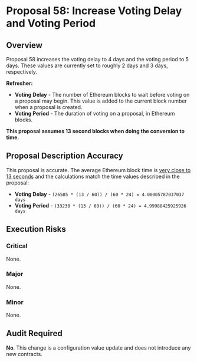 # Proposal 58: Increase Voting Delay and Voting Period

## Overview

Proposal 58 increases the voting delay to 4 days and the voting period to 5 days. These values are currently set to roughly 2 days and 3 days, respectively.

**Refresher:**

- **Voting Delay** - The number of Ethereum blocks to wait before voting on a proposal may begin. This value is added to the current block number when a proposal is created.
- **Voting Period** - The duration of voting on a proposal, in Ethereum blocks.

**This proposal assumes 13 second blocks when doing the conversion to time.**

## Proposal Description Accuracy

This proposal is accurate. The average Ethereum block time is [very close to 13 seconds](https://ycharts.com/indicators/ethereum_average_block_time) and the calculations match the time values described in the proposal:

- **Voting Delay** - `(26585 * (13 / 60)) / (60 * 24) = 4.00005787037037 days`
- **Voting Period** - `(33230 * (13 / 60)) / (60 * 24) = 4.99988425925926 days`

## Execution Risks

### Critical

None.

### Major

None.

### Minor

None.

## Audit Required

**No**. This change is a configuration value update and does not introduce any new contracts.
